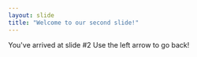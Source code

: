 ```yaml
---
layout: slide
title: "Welcome to our second slide!"
---
```

You've arrived at slide #2
Use the left arrow to go back!
